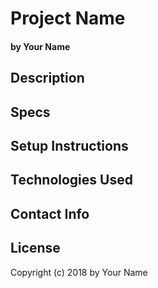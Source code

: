 # Project Name
#### by Your Name

## Description

## Specs

## Setup Instructions

## Technologies Used

## Contact Info

## License
Copyright (c) 2018 by Your Name